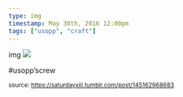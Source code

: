 ```yaml
---
type: img
timestamp: May 30th, 2016 12:00pm
tags: ["usopp", "craft"]
---
```

img
<img src="https://saturdayxiii.github.io/media/145162968683.jpg"/>

#usopp’screw
 
      
      
      
      
      
  
<small>source: https://saturdayxiii.tumblr.com/post/145162968683</small>